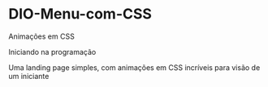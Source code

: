 # DIO-Menu-com-CSS
Animações em CSS

Iniciando na programação

Uma landing page simples, com animações em CSS incríveis para visão de um iniciante 
